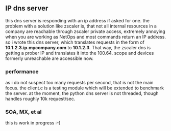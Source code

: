 ## IP dns server

this dns server is responding with an ip address if asked for one.
the problem with a solution like zscaler is, that not all internal resources in a company are reachable through zscaler private access, extremely annoying when you are working as NetOps and most commands return an IP address.
so i wrote this dns server, which translates requests in the form of __10.1.2.3.ip.mycompany.com__ to __10.1.2.3__.  That way, the zscaler dns is getting a prober IP and translates it into the 100.64. scope and devices formerly unreachable are accessible now.

### performance
as i do not suspect too many requests per second, that is not the main focus.  the client.c is a testing module which will be extended to benchmark the server. at the moment, the python dns server is not threaded, though handles roughly 10k request/sec.

### SOA, MX, et al
this is work in progress :-)
